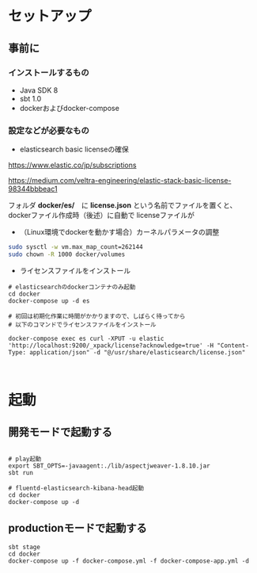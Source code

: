 # セットアップ

## 事前に

### インストールするもの

* Java SDK 8
* sbt 1.0
* dockerおよびdocker-compose

### 設定などが必要なもの

* elasticsearch basic licenseの確保

https://www.elastic.co/jp/subscriptions

https://medium.com/veltra-engineering/elastic-stack-basic-license-98344bbbeac1

フォルダ **docker/es/**　に **license.json** という名前でファイルを置くと、dockerファイル作成時（後述）に自動で
licenseファイルが

* （Linux環境でdockerを動かす場合）カーネルパラメータの調整

```bash
sudo sysctl -w vm.max_map_count=262144
sudo chown -R 1000 docker/volumes
```

* ライセンスファイルをインストール

```
# elasticsearchのdockerコンテナのみ起動
cd docker
docker-compose up -d es
 
# 初回は初期化作業に時間がかかりますので、しばらく待ってから
# 以下のコマンドでライセンスファイルをインストール

docker-compose exec es curl -XPUT -u elastic 'http://localhost:9200/_xpack/license?acknowledge=true' -H "Content-Type: application/json" -d "@/usr/share/elasticsearch/license.json"



```

# 起動
## 開発モードで起動する

```

# play起動
export SBT_OPTS=-javaagent:./lib/aspectjweaver-1.8.10.jar
sbt run

# fluentd-elasticsearch-kibana-head起動
cd docker
docker-compose up -d
```

## productionモードで起動する

```
sbt stage
cd docker
docker-compose up -f docker-compose.yml -f docker-compose-app.yml -d
```
